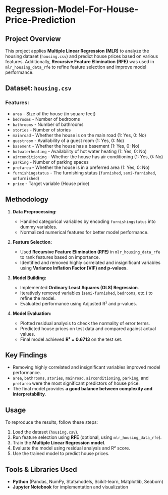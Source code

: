 # Regression-Model-For-House-Price-Prediction

## Project Overview
This project applies **Multiple Linear Regression (MLR)** to analyze the housing dataset (`housing.csv`) and predict house prices based on various features. Additionally, **Recursive Feature Elimination (RFE)** was used in `mlr_housing_data_rfe` to refine feature selection and improve model performance.

## Dataset: `housing.csv`
### Features:
- `area` - Size of the house (in square feet)
- `bedrooms` - Number of bedrooms
- `bathrooms` - Number of bathrooms
- `stories` - Number of stories
- `mainroad` - Whether the house is on the main road (1: Yes, 0: No)
- `guestroom` - Availability of a guest room (1: Yes, 0: No)
- `basement` - Whether the house has a basement (1: Yes, 0: No)
- `hotwaterheating` - Availability of hot water heating (1: Yes, 0: No)
- `airconditioning` - Whether the house has air conditioning (1: Yes, 0: No)
- `parking` - Number of parking spaces
- `prefarea` - Whether the house is in a preferred area (1: Yes, 0: No)
- `furnishingstatus` - The furnishing status (`furnished`, `semi-furnished`, `unfurnished`)
- `price` - Target variable (House price)

## Methodology
1. **Data Preprocessing:**
   - Handled categorical variables by encoding `furnishingstatus` into dummy variables.
   - Normalized numerical features for better model performance.

2. **Feature Selection:**
   - Used **Recursive Feature Elimination (RFE)** in `mlr_housing_data_rfe` to rank features based on importance.
   - Identified and removed highly correlated and insignificant variables using **Variance Inflation Factor (VIF) and p-values**.

3. **Model Building:**
   - Implemented **Ordinary Least Squares (OLS) Regression**.
   - Iteratively removed variables (`semi-furnished`, `bedrooms`, etc.) to refine the model.
   - Evaluated performance using Adjusted R² and p-values.

4. **Model Evaluation:**
   - Plotted residual analysis to check the normality of error terms.
   - Predicted house prices on test data and compared against actual values.
   - Final model achieved **R² = 0.6713** on the test set.

## Key Findings
- Removing highly correlated and insignificant variables improved model performance.
- `area`, `bathrooms`, `stories`, `mainroad`, `airconditioning`, `parking`, and `prefarea` were the most significant predictors of house price.
- The final model provides **a good balance between complexity and interpretability**.

## Usage
To reproduce the results, follow these steps:
1. Load the dataset (`housing.csv`).
2. Run feature selection using **RFE** (optional, using `mlr_housing_data_rfe`).
3. Train the **Multiple Linear Regression model**.
4. Evaluate the model using residual analysis and R² score.
5. Use the trained model to predict house prices.

## Tools & Libraries Used
- **Python** (Pandas, NumPy, Statsmodels, Scikit-learn, Matplotlib, Seaborn)
- **Jupyter Notebook** for implementation and visualization

